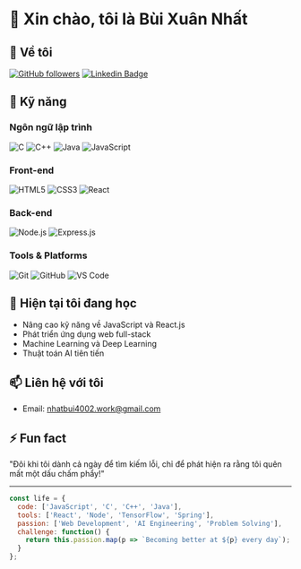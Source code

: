 
# 👋 Xin chào, tôi là Bùi Xuân Nhất

## 💫 Về tôi


[![GitHub followers](https://img.shields.io/github/followers/yourusername?label=Followers&style=social)](https://github.com/yourusername)
[![Linkedin Badge](https://img.shields.io/badge/-LinkedIn-0e76a8?style=flat-square&logo=Linkedin&logoColor=white)](https://linkedin.com/in/yourusername)

## 🚀 Kỹ năng

### Ngôn ngữ lập trình
![C](https://img.shields.io/badge/-C-00599C?style=flat-square&logo=c&logoColor=white)
![C++](https://img.shields.io/badge/-C++-00599C?style=flat-square&logo=c%2B%2B&logoColor=white)
![Java](https://img.shields.io/badge/-Java-ED8B00?style=flat-square&logo=java&logoColor=white)
![JavaScript](https://img.shields.io/badge/-JavaScript-F7DF1E?style=flat-square&logo=javascript&logoColor=black)

### Front-end
![HTML5](https://img.shields.io/badge/-HTML5-E34F26?style=flat-square&logo=html5&logoColor=white)
![CSS3](https://img.shields.io/badge/-CSS3-1572B6?style=flat-square&logo=css3&logoColor=white)
![React](https://img.shields.io/badge/-React-61DAFB?style=flat-square&logo=react&logoColor=black)

### Back-end
![Node.js](https://img.shields.io/badge/-Node.js-339933?style=flat-square&logo=nodedotjs&logoColor=white)
![Express.js](https://img.shields.io/badge/-Express.js-000000?style=flat-square&logo=express&logoColor=white)

### Tools & Platforms
![Git](https://img.shields.io/badge/-Git-F05032?style=flat-square&logo=git&logoColor=white)
![GitHub](https://img.shields.io/badge/-GitHub-181717?style=flat-square&logo=github&logoColor=white)
![VS Code](https://img.shields.io/badge/-VS%20Code-007ACC?style=flat-square&logo=visual-studio-code&logoColor=white)


## 🌱 Hiện tại tôi đang học
- Nâng cao kỹ năng về JavaScript và React.js
- Phát triển ứng dụng web full-stack
- Machine Learning và Deep Learning
- Thuật toán AI tiên tiến

## 📫 Liên hệ với tôi
- Email: nhatbui4002.work@gmail.com

## ⚡ Fun fact
"Đôi khi tôi dành cả ngày để tìm kiếm lỗi, chỉ để phát hiện ra rằng tôi quên mất một dấu chấm phẩy!"

---

```javascript
const life = {
  code: ['JavaScript', 'C', 'C++', 'Java'],
  tools: ['React', 'Node', 'TensorFlow', 'Spring'],
  passion: ['Web Development', 'AI Engineering', 'Problem Solving'],
  challenge: function() {
    return this.passion.map(p => `Becoming better at ${p} every day`);
  }
};
```
